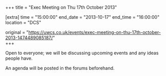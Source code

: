 +++
title = "Exec Meeting on Thu 17th October 2013"

[extra]
time = "15:00:00"
end_date = "2013-10-17"
end_time = "16:00:00"
location = "DCS"

original = "https://uwcs.co.uk/events/exec-meeting-on-thu-17th-october-2013-1474489085187/"    
+++

Open to everyone; we will be discussing upcoming events and any ideas people have.

An agenda will be posted in the forums beforehand.

